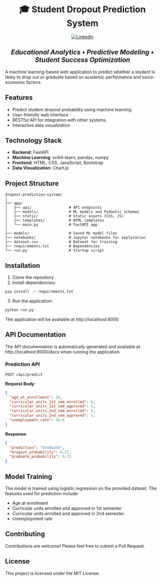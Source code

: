 <div align="center">

# 🎓 Student Dropout Prediction System

[![LinkedIn](https://img.shields.io/badge/LinkedIn-Connect%20with%20Victor-0077B5?style=for-the-badge&logo=linkedin&logoColor=white)](https://www.linkedin.com/in/victorcabrejos/)

## *Educational Analytics • Predictive Modeling • Student Success Optimization*

</div>

A machine learning-based web application to predict whether a student is likely to drop out or graduate based on academic performance and socio-economic factors.

## Features

- Predict student dropout probability using machine learning
- User-friendly web interface
- RESTful API for integration with other systems
- Interactive data visualization

## Technology Stack

- **Backend**: FastAPI
- **Machine Learning**: scikit-learn, pandas, numpy
- **Frontend**: HTML, CSS, JavaScript, Bootstrap
- **Data Visualization**: Chart.js

## Project Structure

```
dropout-prediction-system/
│
├── app/
│   ├── api/                 # API endpoints
│   ├── models/              # ML models and Pydantic schemas
│   ├── static/              # Static assets (CSS, JS)
│   ├── templates/           # HTML templates
│   └── main.py              # FastAPI app
│
├── models/                  # Saved ML model files
├── notebooks/               # Jupyter notebooks for exploration
├── dataset.csv              # Dataset for training
├── requirements.txt         # Dependencies
└── run.py                   # Startup script
```

## Installation

1. Clone the repository
2. Install dependencies:

```bash
pip install -r requirements.txt
```

3. Run the application:

```bash
python run.py
```

The application will be available at http://localhost:8000

## API Documentation

The API documentation is automatically generated and available at http://localhost:8000/docs when running the application.

### Prediction API

```
POST /api/predict
```

**Request Body**:

```json
{
  "age_at_enrollment": 20,
  "curricular_units_1st_sem_enrolled": 6,
  "curricular_units_1st_sem_approved": 5,
  "curricular_units_2nd_sem_enrolled": 6,
  "curricular_units_2nd_sem_approved": 5,
  "unemployment_rate": 10.8
}
```

**Response**:

```json
{
  "prediction": "Graduate",
  "dropout_probability": 0.27,
  "graduate_probability": 0.73
}
```

## Model Training

The model is trained using logistic regression on the provided dataset. The features used for prediction include:

- Age at enrollment
- Curricular units enrolled and approved in 1st semester
- Curricular units enrolled and approved in 2nd semester
- Unemployment rate

## Contributing

Contributions are welcome! Please feel free to submit a Pull Request.

## License

This project is licensed under the MIT License.
